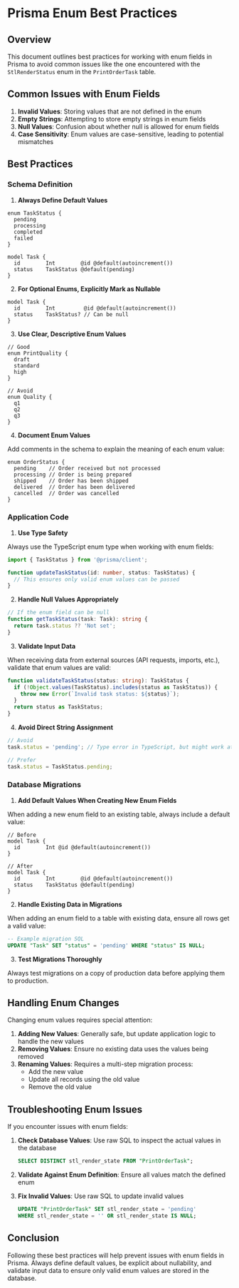 # Prisma Enum Best Practices

## Overview

This document outlines best practices for working with enum fields in Prisma to avoid common issues like the one encountered with the `StlRenderStatus` enum in the `PrintOrderTask` table.

## Common Issues with Enum Fields

1. **Invalid Values**: Storing values that are not defined in the enum
2. **Empty Strings**: Attempting to store empty strings in enum fields
3. **Null Values**: Confusion about whether null is allowed for enum fields
4. **Case Sensitivity**: Enum values are case-sensitive, leading to potential mismatches

## Best Practices

### Schema Definition

1. **Always Define Default Values**

```prisma
enum TaskStatus {
  pending
  processing
  completed
  failed
}

model Task {
  id        Int        @id @default(autoincrement())
  status    TaskStatus @default(pending)
}
```

2. **For Optional Enums, Explicitly Mark as Nullable**

```prisma
model Task {
  id        Int         @id @default(autoincrement())
  status    TaskStatus? // Can be null
}
```

3. **Use Clear, Descriptive Enum Values**

```prisma
// Good
enum PrintQuality {
  draft
  standard
  high
}

// Avoid
enum Quality {
  q1
  q2
  q3
}
```

4. **Document Enum Values**

Add comments in the schema to explain the meaning of each enum value:

```prisma
enum OrderStatus {
  pending    // Order received but not processed
  processing // Order is being prepared
  shipped    // Order has been shipped
  delivered  // Order has been delivered
  cancelled  // Order was cancelled
}
```

### Application Code

1. **Use Type Safety**

Always use the TypeScript enum type when working with enum fields:

```typescript
import { TaskStatus } from '@prisma/client';

function updateTaskStatus(id: number, status: TaskStatus) {
  // This ensures only valid enum values can be passed
}
```

2. **Handle Null Values Appropriately**

```typescript
// If the enum field can be null
function getTaskStatus(task: Task): string {
  return task.status ?? 'Not set';
}
```

3. **Validate Input Data**

When receiving data from external sources (API requests, imports, etc.), validate that enum values are valid:

```typescript
function validateTaskStatus(status: string): TaskStatus {
  if (!Object.values(TaskStatus).includes(status as TaskStatus)) {
    throw new Error(`Invalid task status: ${status}`);
  }
  return status as TaskStatus;
}
```

4. **Avoid Direct String Assignment**

```typescript
// Avoid
task.status = 'pending'; // Type error in TypeScript, but might work at runtime

// Prefer
task.status = TaskStatus.pending;
```

### Database Migrations

1. **Add Default Values When Creating New Enum Fields**

When adding a new enum field to an existing table, always include a default value:

```prisma
// Before
model Task {
  id        Int @id @default(autoincrement())
}

// After
model Task {
  id        Int        @id @default(autoincrement())
  status    TaskStatus @default(pending)
}
```

2. **Handle Existing Data in Migrations**

When adding an enum field to a table with existing data, ensure all rows get a valid value:

```sql
-- Example migration SQL
UPDATE "Task" SET "status" = 'pending' WHERE "status" IS NULL;
```

3. **Test Migrations Thoroughly**

Always test migrations on a copy of production data before applying them to production.

## Handling Enum Changes

Changing enum values requires special attention:

1. **Adding New Values**: Generally safe, but update application logic to handle the new values
2. **Removing Values**: Ensure no existing data uses the values being removed
3. **Renaming Values**: Requires a multi-step migration process:
   - Add the new value
   - Update all records using the old value
   - Remove the old value

## Troubleshooting Enum Issues

If you encounter issues with enum fields:

1. **Check Database Values**: Use raw SQL to inspect the actual values in the database
   ```sql
   SELECT DISTINCT stl_render_state FROM "PrintOrderTask";
   ```

2. **Validate Against Enum Definition**: Ensure all values match the defined enum

3. **Fix Invalid Values**: Use raw SQL to update invalid values
   ```sql
   UPDATE "PrintOrderTask" SET stl_render_state = 'pending' 
   WHERE stl_render_state = '' OR stl_render_state IS NULL;
   ```

## Conclusion

Following these best practices will help prevent issues with enum fields in Prisma. Always define default values, be explicit about nullability, and validate input data to ensure only valid enum values are stored in the database.
